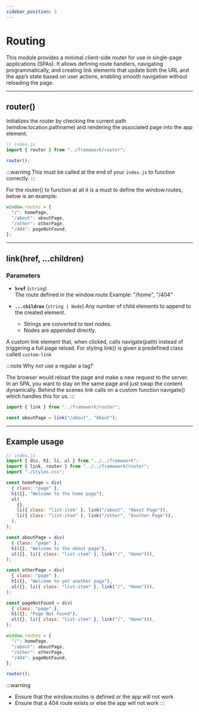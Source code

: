 ```yaml
---
sidebar_position: 3
---
```


# Routing

This module provides a minimal client-side router for use in single-page applications (SPAs).
It allows defining route handlers, navigating programmatically, and creating link elements
that update both the URL and the app’s state based on user actions, enabling smooth navigation
without reloading the page.

---

## router()

Initializes the router by checking the current path (window.location.pathname) and rendering the associated page into the app element.

```js
// index.js
import { router } from "../framework/router";

router();
```

:::warning
This must be called at the end of your `index.js` to function correctly.
:::

For the router() to function at all it is a must to define the window.routes,
below is an example:

```js
window.routes = {
  "/": homePage,
  "/about": aboutPage,
  "/other": otherPage,
  "/404": pageNotFound,
};
```

---

## link(href, ...children)

### **Parameters**

- **`href`** (`string`)  
  The route defined in the window.route
  Example: "/home", "/404"

- **`...children`** (`string | Node`)
  Any number of child elements to append to the created element.
  - Strings are converted to text nodes.
  - Nodes are appended directly.

A custom link element that, when clicked, calls navigate(path) instead of triggering a full page reload.
For styling link() is given a predefined class called `custom-link`

:::note
Why not use a regular a tag?

The browser would reload the page and make a new request to the server.
In an SPA, you want to stay on the same page and just swap the content dynamically.
Behind the scenes link calls on a custom function navigate() which
handles this for us.
:::

```js
import { link } from "../framework/router";

const aboutPage = link("/about", "About");
```

---

## Example usage

```js
// index.js
import { div, h1, li, ul } from "../../framework";
import { link, router } from "../../framework/router";
import "./styles.css";

const homePage = div(
  { class: "page" },
  h1({}, "Welcome to the home page"),
  ul(
    {},
    li({ class: "list-item" }, link("/about", "About Page")),
    li({ class: "list-item" }, link("/other", "Another Page")),
  ),
);

const aboutPage = div(
  { class: "page" },
  h1({}, "Welcome to the about page"),
  ul({}, li({ class: "list-item" }, link("/", "Home"))),
);

const otherPage = div(
  { class: "page" },
  h1({}, "Welcome to yet another page"),
  ul({}, li({ class: "list-item" }, link("/", "Home"))),
);

const pageNotFound = div(
  { class: "page" },
  h1({}, "Page Not Found"),
  ul({}, li({ class: "list-item" }, link("/", "Home"))),
);

window.routes = {
  "/": homePage,
  "/about": aboutPage,
  "/other": otherPage,
  "/404": pageNotFound,
};

router();
```

:::warning

- Ensure that the window.routes is defined or the app will not work
- Ensure that a 404 route exists or else the app will not work
  :::
